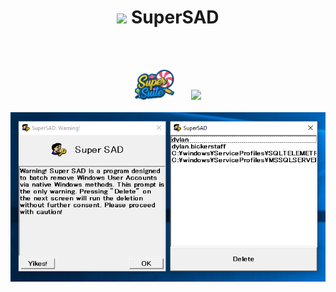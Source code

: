 <h1 align="center">
  <img height="20" src="https://raw.githubusercontent.com/belowaverage-org/SuperSAD/master/SuperSAD/Resources/icon.ico">
  SuperSAD
</h1>
<br><br>
<p align="center">
  <img height="48" src="https://raw.githubusercontent.com/krisdb2009/documentation/master/images/supersweet.png">
  &nbsp;&nbsp;&nbsp;&nbsp;&nbsp;
  <img height="48" src="https://raw.githubusercontent.com/belowaverage-org/SuperSAD/master/SuperSAD/Resources/icon.ico">
  <br><br>
  <img src="https://raw.githubusercontent.com/krisdb2009/documentation/master/images/supersad.png">
</p>
